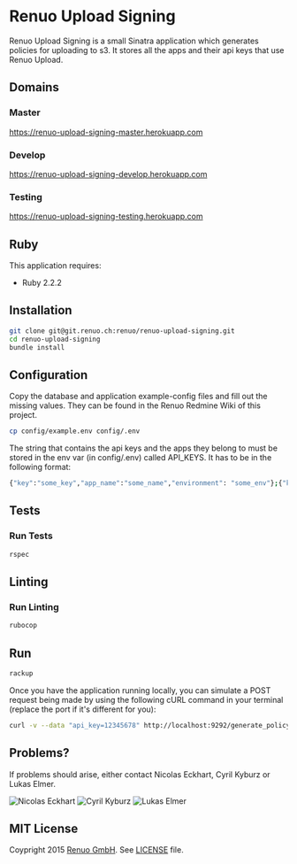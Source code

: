# Renuo Upload Signing

Renuo Upload Signing is a small Sinatra application which generates policies for 
uploading to s3. It stores all the apps and their api keys that use Renuo Upload.

## Domains

### Master

https://renuo-upload-signing-master.herokuapp.com

### Develop

https://renuo-upload-signing-develop.herokuapp.com

### Testing

https://renuo-upload-signing-testing.herokuapp.com

## Ruby

This application requires:

- Ruby 2.2.2

## Installation

```sh
git clone git@git.renuo.ch:renuo/renuo-upload-signing.git
cd renuo-upload-signing
bundle install
```

## Configuration

Copy the database and application example-config files and fill out the missing values.
They can be found in the Renuo Redmine Wiki of this project.

```sh
cp config/example.env config/.env
```

The string that contains the api keys and the apps they belong to must be stored in the 
env var (in config/.env) called API_KEYS. It has to be in the following format:

```sh
{"key":"some_key","app_name":"some_name","environment": "some_env"};{"key":"some_key","app_name":"some_name","environment": "some_env"};...
```

## Tests

### Run Tests

```sh
rspec
```

## Linting

### Run Linting

```sh
rubocop
```

## Run

```sh
rackup
```

Once you have the application running locally, you can simulate a POST request being made by using the
following cURL command in your terminal (replace the port if it's different for you):

```sh
curl -v --data "api_key=12345678" http://localhost:9292/generate_policy
```

## Problems?

If problems should arise, either contact Nicolas Eckhart, Cyril Kyburz or Lukas Elmer.

![Nicolas Eckhart](http://www.gravatar.com/avatar/742cec893c283daf4a3c287ef2681599)
![Cyril Kyburz](http://www.gravatar.com/avatar/4f522497d9145b89661c381d5fd7a50c)
![Lukas Elmer](https://www.gravatar.com/avatar/697b8e2d3bde4d895eca4fe2dcfe9239)

## MIT License

Coypright 2015 [Renuo GmbH](https://www.renuo.ch/). See [LICENSE](LICENSE) file.
